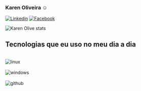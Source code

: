 ### Karen Oliveira ☺️

[![Linkedin](https://img.shields.io/badge/LinkedIn-0077B5?style=for-the-badge&logo=linkedin&logoColor=white/)](https://www.linkedin.com/in/karen-oliveira-723512224/)
[![Facebook](https://img.shields.io/badge/Instagram-E4405F?style=for-the-badge&logo=instagram&logoColor=white/)](https://www.instagram.com/karenoliveiraw/)

![Karen Olive stats](https://github-readme-stats.vercel.app/api?username=karenoliveiraw&theme=dark&show_icons=true&theme=radical)

## Tecnologias que eu uso no meu dia a dia

<div style="display: inline_block"><br/>
 <img align="center" alt="linux" src="https://img.shields.io/badge/Linux_Mint-87CF3E?style=for-the-badge&logo=linux-mint&logoColor=white"/>
<div style="display: inline_block"><br/>
 <img align="center" alt="windows" src="https://img.shields.io/badge/Windows-0078D6?style=for-the-badge&logo=windows&logoColor=white"/>
 <div style="display: inline_block"><br/>
 <img align="center" alt="github" src="https://img.shields.io/badge/GitHub-100000?style=for-the-badge&logo=github&logoColor=white
"/>
</div> 

